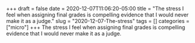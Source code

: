 +++draft = falsedate = 2020-12-07T11:06:20-05:00title = "The stress I feel when assigning final grades is compelling evidence that I would never make it as a judge."slug = "2020-12-07-The-stress"tags = []categories = ["micro"]+++The stress I feel when assigning final grades is compelling evidence that I would never make it as a judge.